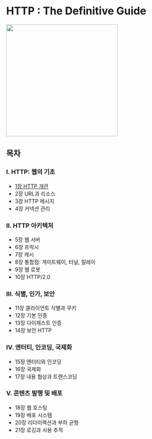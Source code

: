 # HTTP : The Definitive Guide
<img src="https://user-images.githubusercontent.com/74449232/151703426-086ce411-9d38-408b-9e66-c767d6ba45d6.png" width=300/>

## 목차
### I. HTTP: 웹의 기초
- [1장 HTTP 개관](https://github.com/hikmat-mafia/HTTP-The-Definitive-Guide/blob/main/kimziou77/%5B1%5D%20HTTP%EC%9B%B9%EC%9D%98%EA%B8%B0%EC%B4%88/01%20HTTP%EA%B0%9C%EA%B4%80/README.md)
- 2장 URL과 리소스
- 3장 HTTP 메시지
- 4장 커넥션 관리

### II. HTTP 아키텍처
- 5장 웹 서버
- 6장 프락시
- 7장 캐시
- 8장 통합점: 게이트웨이, 터널, 릴레이
- 9장 웹 로봇
- 10장 HTTP/2.0

### III. 식별, 인가, 보안
- 11장 클라이언트 식별과 쿠키
- 12장 기본 인증
- 13장 다이제스트 인증
- 14장 보안 HTTP

### IV. 엔터티, 인코딩, 국제화
- 15장 엔터티와 인코딩
- 16장 국제화
- 17장 내용 협상과 트랜스코딩

### V. 콘텐츠 발행 및 배포
- 18장 웹 호스팅
- 19장 배포 시스템
- 20장 리다이렉션과 부하 균형
- 21장 로깅과 사용 추적
